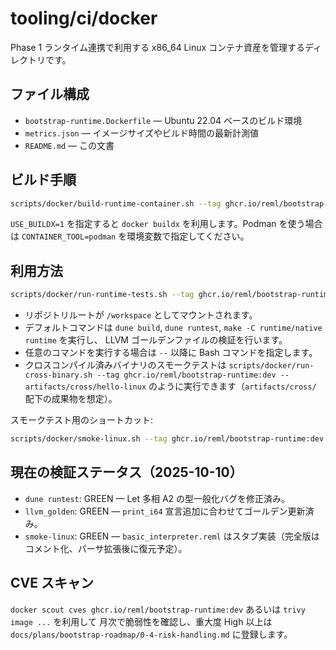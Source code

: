 # tooling/ci/docker

Phase 1 ランタイム連携で利用する x86_64 Linux コンテナ資産を管理するディレクトリです。

## ファイル構成

- `bootstrap-runtime.Dockerfile` — Ubuntu 22.04 ベースのビルド環境
- `metrics.json` — イメージサイズやビルド時間の最新計測値
- `README.md` — この文書

## ビルド手順

```bash
scripts/docker/build-runtime-container.sh --tag ghcr.io/reml/bootstrap-runtime:dev
```

`USE_BUILDX=1` を指定すると `docker buildx` を利用します。Podman を使う場合は
`CONTAINER_TOOL=podman` を環境変数で指定してください。

## 利用方法

```bash
scripts/docker/run-runtime-tests.sh --tag ghcr.io/reml/bootstrap-runtime:dev
```

- リポジトリルートが `/workspace` としてマウントされます。
- デフォルトコマンドは `dune build`, `dune runtest`, `make -C runtime/native runtime` を実行し、
  LLVM ゴールデンファイルの検証を行います。
- 任意のコマンドを実行する場合は `--` 以降に Bash コマンドを指定します。
- クロスコンパイル済みバイナリのスモークテストは `scripts/docker/run-cross-binary.sh --tag ghcr.io/reml/bootstrap-runtime:dev -- artifacts/cross/hello-linux`
  のように実行できます（`artifacts/cross/` 配下の成果物を想定）。

スモークテスト用のショートカット:

```bash
scripts/docker/smoke-linux.sh --tag ghcr.io/reml/bootstrap-runtime:dev
```

## 現在の検証ステータス（2025-10-10）

- `dune runtest`: GREEN — Let 多相 A2 の型一般化バグを修正済み。
- `llvm_golden`: GREEN — `print_i64` 宣言追加に合わせてゴールデン更新済み。
- `smoke-linux`: GREEN — `basic_interpreter.reml` はスタブ実装（完全版はコメント化、パーサ拡張後に復元予定）。

## CVE スキャン

`docker scout cves ghcr.io/reml/bootstrap-runtime:dev` あるいは `trivy image ...` を利用して
月次で脆弱性を確認し、重大度 High 以上は `docs/plans/bootstrap-roadmap/0-4-risk-handling.md` に登録します。
